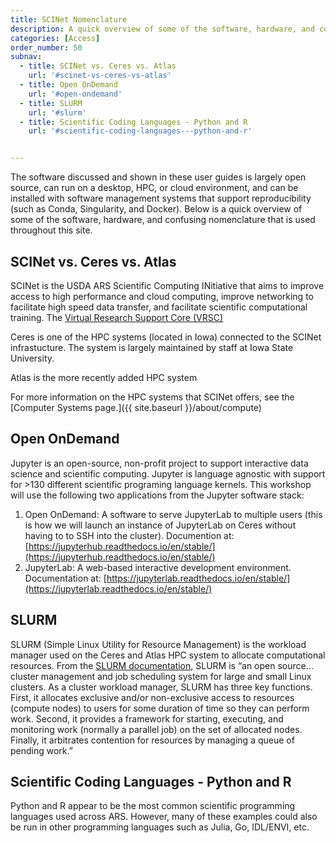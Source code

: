 ```yaml
---
title: SCINet Nomenclature
description: A quick overview of some of the software, hardware, and confusing nomenclature
categories: [Access]
order_number: 50
subnav:
  - title: SCINet vs. Ceres vs. Atlas
    url: '#scinet-vs-ceres-vs-atlas'
  - title: Open OnDemand
    url: '#open-ondemand'
  - title: SLURM
    url: '#slurm'
  - title: Scientific Coding Languages - Python and R
    url: '#scientific-coding-languages---python-and-r'


---
```


The software discussed and shown in these user guides is largely open source, can run on a desktop, HPC, or cloud environment, and can be installed with software management systems that support reproducibility (such as Conda, Singularity, and Docker). Below is a quick overview of some of the software, hardware, and confusing nomenclature that is used throughout this site.

## SCINet vs. Ceres vs. Atlas

SCINet is the USDA ARS Scientific Computing INitiative that aims to improve access to high performance and cloud computing, improve networking to facilitate high speed data transfer, and facilitate scientific computational training. The [Virtual Research Support Core (VRSC)](https://scinet.usda.gov/support/vrsc/) 

Ceres is one of the HPC systems (located in Iowa) connected to the SCINet infrastucture. The system is largely maintained by staff at Iowa State University. 

Atlas is the more recently added HPC system 

For more information on the HPC systems that SCINet offers, see the [Computer Systems page.]({{ site.baseurl }}/about/compute)

## Open OnDemand

Jupyter is an open-source, non-profit project to support interactive data science and scientific computing. Jupyter is language agnostic with support for >130 different scientific programing language kernels. This workshop will use the following two applications from the Jupyter software stack:

1. Open OnDemand: A software to serve JupyterLab to multiple users (this is how we will launch an instance of JupyterLab on Ceres without having to to SSH into the cluster). Documention at: [https://jupyterhub.readthedocs.io/en/stable/](https://jupyterhub.readthedocs.io/en/stable/)
1. JupyterLab: A web-based interactive development environment. Documentation at: [https://jupyterlab.readthedocs.io/en/stable/](https://jupyterlab.readthedocs.io/en/stable/)

## SLURM

SLURM (Simple Linux Utility for Resource Management) is the workload manager used on the Ceres and Atlas HPC system to allocate computational resources. From the [SLURM documentation](https://slurm.schedmd.com/quickstart.html), SLURM is “an open source… cluster management and job scheduling system for large and small Linux clusters. As a cluster workload manager, SLURM has three key functions. First, it allocates exclusive and/or non-exclusive access to resources (compute nodes) to users for some duration of time so they can perform work. Second, it provides a framework for starting, executing, and monitoring work (normally a parallel job) on the set of allocated nodes. Finally, it arbitrates contention for resources by managing a queue of pending work.”

## Scientific Coding Languages - Python and R

Python and R appear to be the most common scientific programming languages used across ARS. However, many of these examples could also be run in other programming languages such as Julia, Go, IDL/ENVI, etc.
